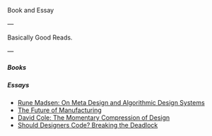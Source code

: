 Book and Essay

—

Basically Good Reads.

—

##### Books

##### Essays

- [Rune Madsen: On Meta Design and Algorithmic Design Systems](http://www.runemadsen.com/blog/on-meta-design-and-algorithmic-design-systems/)
- [The Future of Manufacturing](http://dupress.com/articles/future-of-manufacturing-industry/)
- [David Cole: The Momentary Compression of Design](https://design.quora.com/The-Momentary-Compression-of-Design)
- [Should Designers Code? Breaking the Deadlock](https://medium.com/@movito/https-mobile-twitter-com-cennydd-status-636788432229003264-71b6c2d7166)
